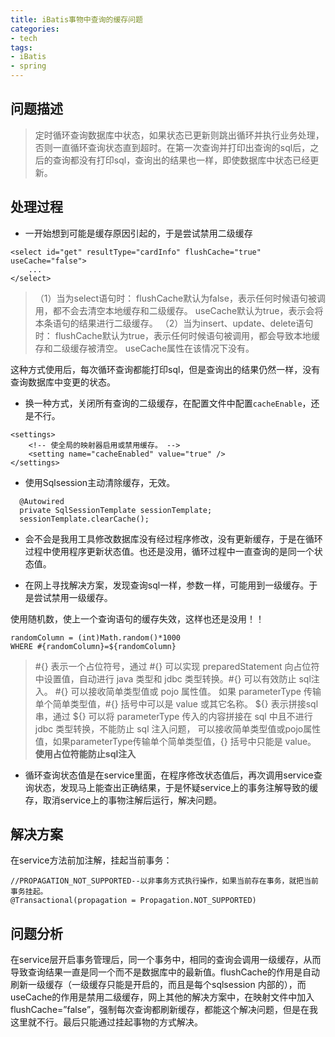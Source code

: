 ```yaml
---
title: iBatis事物中查询的缓存问题
categories:
- tech
tags:
- iBatis
- spring
---
```


## 问题描述
> 定时循环查询数据库中状态，如果状态已更新则跳出循环并执行业务处理，否则一直循环查询状态直到超时。在第一次查询并打印出查询的sql后，之后的查询都没有打印sql，查询出的结果也一样，即使数据库中状态已经更新。

<!-- more -->

## 处理过程
+ 一开始想到可能是缓存原因引起的，于是尝试禁用二级缓存

```
<select id="get" resultType="cardInfo" flushCache="true" useCache="false">
    ...
</select>
```
> （1）当为select语句时：
> flushCache默认为false，表示任何时候语句被调用，都不会去清空本地缓存和二级缓存。
> useCache默认为true，表示会将本条语句的结果进行二级缓存。
> （2）当为insert、update、delete语句时：
> flushCache默认为true，表示任何时候语句被调用，都会导致本地缓存和二级缓存被清空。
> useCache属性在该情况下没有。

这种方式使用后，每次循环查询都能打印sql，但是查询出的结果仍然一样，没有查询数据库中变更的状态。

+ 换一种方式，关闭所有查询的二级缓存，在配置文件中配置`cacheEnable`，还是不行。

```
<settings>
	<!-- 使全局的映射器启用或禁用缓存。 -->
	<setting name="cacheEnabled" value="true" />
</settings>
```

+ 使用Sqlsession主动清除缓存，无效。
```
  @Autowired
  private SqlSessionTemplate sessionTemplate;
  sessionTemplate.clearCache();
```

+ 会不会是我用工具修改数据库没有经过程序修改，没有更新缓存，于是在循环过程中使用程序更新状态值。也还是没用，循环过程中一直查询的是同一个状态值。


+ 在网上寻找解决方案，发现查询sql一样，参数一样，可能用到一级缓存。于是尝试禁用一级缓存。

使用随机数，使上一个查询语句的缓存失效，这样也还是没用！！
```
randomColumn = (int)Math.random()*1000  
WHERE #{randomColumn}=${randomColumn}  
```
> \#{} 表示一个占位符号，通过 #{} 可以实现 preparedStatement 向占位符中设置值，自动进行 java 类型和 jdbc 类型转换。#{} 可以有效防止   sql注入。 #{} 可以接收简单类型值或 pojo 属性值。 如果 parameterType 传输单个简单类型值，#{} 括号中可以是 value 或其它名称。
> \${} 表示拼接sql串，通过 ${} 可以将 parameterType 传入的内容拼接在 sql 中且不进行 jdbc 类型转换，不能防止 sql 注入问题， 可以接收简单类型值或pojo属性值，如果parameterType传输单个简单类型值，{} 括号中只能是 value。
> **使用占位符能防止sql注入**

+ 循环查询状态值是在service里面，在程序修改状态值后，再次调用service查询状态，发现马上能查出正确结果，于是怀疑service上的事务注解导致的缓存，取消service上的事物注解后运行，解决问题。


## 解决方案
在service方法前加注解，挂起当前事务：

```
//PROPAGATION_NOT_SUPPORTED--以非事务方式执行操作，如果当前存在事务，就把当前事务挂起。
@Transactional(propagation = Propagation.NOT_SUPPORTED)
```

## 问题分析

在service层开启事务管理后，同一个事务中，相同的查询会调用一级缓存，从而导致查询结果一直是同一个而不是数据库中的最新值。flushCache的作用是自动刷新一级缓存（一级缓存只能是开启的，而且是每个sqlsession 内部的），而useCache的作用是禁用二级缓存，网上其他的解决方案中，在映射文件中加入flushCache=”false”，强制每次查询都刷新缓存，都能这个解决问题，但是在我这里就不行。最后只能通过挂起事物的方式解决。